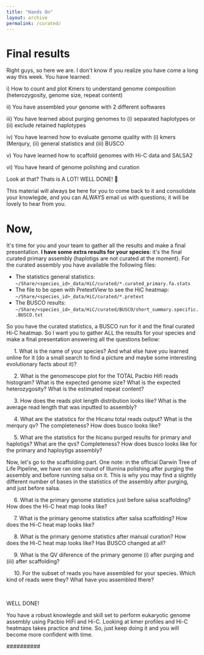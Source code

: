 ```yaml
---
title: "Hands On"
layout: archive
permalink: /curated/
---
```


# Final results

Right guys, so here we are. I don't know if you realize you have come a long way this week. You have learned:

i) How to count and plot Kmers to understand genome composition (heterozygosity, genome size, repeat content)

ii) You have assembled your genome with 2 different softwares

iii) You have learned about purging genomes to (i) separated haplotypes or (ii) exclude retained haplotypes

iv) You have learned how to evaluate genome quality with (i) kmers (Merqury, (ii) general statistics and (iii) BUSCO

v) You have learned how to scaffold genomes with Hi-C data and SALSA2

vi) You have heard of genome polishing and curation


Look at that? Thats is A LOT! WELL DONE! :clap: 

This material will always be here for you to come back to it and consolidate your knowlegde, and you can ALWAYS email us with questions; it will be lovely to hear from you.

# Now,

It's time for you and your team to gather all the results and make a final presentation. **I have some extra results for your species**: it's the final curated primary assembly (haplotigs are not curated at the moment). For the curated assembly you have available the following files:

* The statistics general statistics: `~/Share/<species_id>_data/HiC/curated/*.curated_primary.fa.stats`
* The file to be open with PretextView to see the HiC heatmap: `~/Share/<species_id>_data/HiC/curated/*.pretext`
* The BUSCO results: `~/Share/<species_id>_data/HiC/curated/BUSCO/short_summary.specific..BUSCO.txt`

So you have the curated statistics, a BUSCO run for it and the final curated Hi-C heatmap. So I want you to gather ALL the results for your species and make a final presentation answering all the questions bellow:

     1\. What is the name of your species? And what else have you learned online for it (do a small search to find a picture and maybe some interesting evolutionary facts about it)?

     2\. What is the genomescope plot for the TOTAL Pacbio Hifi reads histogram? What is the expected genome size? What is the expected heterozygosity? What is the estimated repeat content?

     3\. How does the reads plot length distribution looks like? What is the average read length that was inputted to assembly?

     4\. What are the statistics for the Hicanu total reads output? What is the merqury qv? The completeness? How does busco looks like?

     5\. What are the statistics for the hicanu purged results for primary and haplotigs? What are the qvs? Completeness? How does busco looks like for the primary and haploytigs assembly?

Now, let's go to the scaffolding part. One note: in the official Darwin Tree of Life Pipeline, we have ran one round of Illumina polishing after purging the assembly and before running salsa on it. This is why you may find a slightly different number of bases in the statistics of the assembly after purging, and just before salsa.

     6\. What is the primary genome statistics just before salsa scaffolding? How does the Hi-C heat map looks like?

     7\. What is the primary genome statistics after salsa scaffolding? How does the Hi-C heat map looks like?

     8\. What is the primary genome statistics after manual curation? How does the Hi-C heat map looks like? Has BUSCO changed at all?

     9\. What is the QV diference of the primary genome (i) after purging and (iii) after scaffolding?

     10\. For the subset of reads you have assembled for your species. Which kind of reads were they? What have you assembled there?

   

WELL DONE! 

You have a robust knowlegde and skill set to perform eukaryotic genome assembly using Pacbio HiFi and Hi-C. Looking at kmer profiles and Hi-C heatmaps takes practice and time. So, just keep doing it and you will become more confident with time. 


##########



